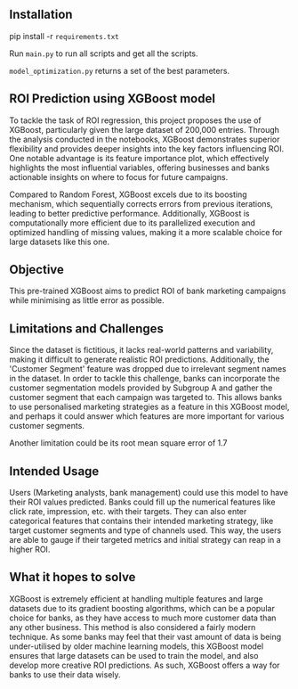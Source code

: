 ## Installation

pip install -r `requirements.txt`

Run `main.py` to run all scripts and get all the scripts.

`model_optimization.py` returns a set of the best parameters.

## ROI Prediction using XGBoost model

To tackle the task of ROI regression, this project proposes the use of XGBoost, particularly given the large dataset of 200,000 entries. Through the analysis conducted in the notebooks, XGBoost demonstrates superior flexibility and provides deeper insights into the key factors influencing ROI. One notable advantage is its feature importance plot, which effectively highlights the most influential variables, offering businesses and banks actionable insights on where to focus for future campaigns.

Compared to Random Forest, XGBoost excels due to its boosting mechanism, which sequentially corrects errors from previous iterations, leading to better predictive performance. Additionally, XGBoost is computationally more efficient due to its parallelized execution and optimized handling of missing values, making it a more scalable choice for large datasets like this one.

## Objective

This pre-trained XGBoost aims to predict ROI of bank marketing campaigns while minimising as little error as possible.

## Limitations and Challenges

Since the dataset is fictitious, it lacks real-world patterns and variability, making it difficult to generate realistic ROI predictions. Additionally, the 'Customer Segment' feature was dropped due to irrelevant segment names in the dataset. In order to tackle this challenge, banks can incorporate the customer segmentation models provided by Subgroup A and gather the customer segment that each campaign was targeted to. This allows banks to use personalised marketing strategies as a feature in this XGBoost model, and perhaps it could answer which features are more important for various customer segments.

Another limitation could be its root mean square error of 1.7

## Intended Usage

Users (Marketing analysts, bank management) could use this model to have their ROI values predicted. Banks could fill up the numerical features like click rate, impression, etc. with their targets. They can also enter categorical features that contains their intended marketing strategy, like target customer segments and type of channels used. This way, the users are able to gauge if their targeted metrics and initial strategy can reap in a higher ROI.

## What it hopes to solve

XGBoost is extremely efficient at handling multiple features and large datasets due to its gradient boosting algorithms, which can be a popular choice for banks, as they have access to much more customer data than any other business. This method is also considered a fairly modern technique. As some banks may feel that their vast amount of data is being under-utilised by older machine learning models, this XGBoost model ensures that large datasets can be used to train the model, and also develop more creative ROI predictions. As such, XGBoost offers a way for banks to use their data wisely.
